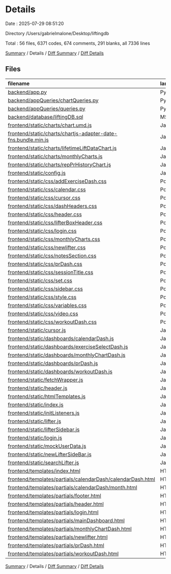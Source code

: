 # Details

Date : 2025-07-29 08:51:20

Directory /Users/gabrielmalone/Desktop/liftingdb

Total : 56 files,  6371 codes, 674 comments, 291 blanks, all 7336 lines

[Summary](results.md) / Details / [Diff Summary](diff.md) / [Diff Details](diff-details.md)

## Files
| filename | language | code | comment | blank | total |
| :--- | :--- | ---: | ---: | ---: | ---: |
| [backend/app.py](/backend/app.py) | Python | 183 | 27 | 27 | 237 |
| [backend/appQueries/chartQueries.py](/backend/appQueries/chartQueries.py) | Python | 170 | 40 | 10 | 220 |
| [backend/appQueries/queries.py](/backend/appQueries/queries.py) | Python | 800 | 51 | 22 | 873 |
| [backend/database/liftingDB.sql](/backend/database/liftingDB.sql) | MS SQL | 174 | 28 | 25 | 227 |
| [frontend/static/charts/chart.umd.js](/frontend/static/charts/chart.umd.js) | JavaScript | 2 | 12 | 0 | 14 |
| [frontend/static/charts/chartjs-adapter-date-fns.bundle.min.js](/frontend/static/charts/chartjs-adapter-date-fns.bundle.min.js) | JavaScript | 1 | 6 | 0 | 7 |
| [frontend/static/charts/lifetimeLiftDataChart.js](/frontend/static/charts/lifetimeLiftDataChart.js) | JavaScript | 132 | 15 | 4 | 151 |
| [frontend/static/charts/monthlyCharts.js](/frontend/static/charts/monthlyCharts.js) | JavaScript | 88 | 12 | 7 | 107 |
| [frontend/static/charts/repPrHistoryChart.js](/frontend/static/charts/repPrHistoryChart.js) | JavaScript | 127 | 21 | 14 | 162 |
| [frontend/static/config.js](/frontend/static/config.js) | JavaScript | 124 | 1 | 23 | 148 |
| [frontend/static/css/addExerciseDash.css](/frontend/static/css/addExerciseDash.css) | PostCSS | 101 | 3 | 1 | 105 |
| [frontend/static/css/calendar.css](/frontend/static/css/calendar.css) | PostCSS | 138 | 3 | 1 | 142 |
| [frontend/static/css/cursor.css](/frontend/static/css/cursor.css) | PostCSS | 31 | 3 | 0 | 34 |
| [frontend/static/css/dashHeaders.css](/frontend/static/css/dashHeaders.css) | PostCSS | 40 | 3 | 0 | 43 |
| [frontend/static/css/header.css](/frontend/static/css/header.css) | PostCSS | 65 | 0 | 2 | 67 |
| [frontend/static/css/lifterBoxHeader.css](/frontend/static/css/lifterBoxHeader.css) | PostCSS | 33 | 3 | 0 | 36 |
| [frontend/static/css/login.css](/frontend/static/css/login.css) | PostCSS | 106 | 3 | 1 | 110 |
| [frontend/static/css/monthlyCharts.css](/frontend/static/css/monthlyCharts.css) | PostCSS | 51 | 4 | 3 | 58 |
| [frontend/static/css/newlifter.css](/frontend/static/css/newlifter.css) | PostCSS | 114 | 6 | 4 | 124 |
| [frontend/static/css/notesSection.css](/frontend/static/css/notesSection.css) | PostCSS | 62 | 0 | 3 | 65 |
| [frontend/static/css/prDash.css](/frontend/static/css/prDash.css) | PostCSS | 152 | 0 | 7 | 159 |
| [frontend/static/css/sessionTitle.css](/frontend/static/css/sessionTitle.css) | PostCSS | 31 | 0 | 1 | 32 |
| [frontend/static/css/set.css](/frontend/static/css/set.css) | PostCSS | 222 | 12 | 4 | 238 |
| [frontend/static/css/sidebar.css](/frontend/static/css/sidebar.css) | PostCSS | 73 | 9 | 3 | 85 |
| [frontend/static/css/style.css](/frontend/static/css/style.css) | PostCSS | 44 | 11 | 1 | 56 |
| [frontend/static/css/variables.css](/frontend/static/css/variables.css) | PostCSS | 33 | 0 | 13 | 46 |
| [frontend/static/css/video.css](/frontend/static/css/video.css) | PostCSS | 26 | 0 | 2 | 28 |
| [frontend/static/css/workoutDash.css](/frontend/static/css/workoutDash.css) | PostCSS | 75 | 28 | 3 | 106 |
| [frontend/static/cursor.js](/frontend/static/cursor.js) | JavaScript | 7 | 3 | 2 | 12 |
| [frontend/static/dashboards/calendarDash.js](/frontend/static/dashboards/calendarDash.js) | JavaScript | 329 | 68 | 17 | 414 |
| [frontend/static/dashboards/exerciseSelectDash.js](/frontend/static/dashboards/exerciseSelectDash.js) | JavaScript | 162 | 40 | 6 | 208 |
| [frontend/static/dashboards/monthlyChartDash.js](/frontend/static/dashboards/monthlyChartDash.js) | JavaScript | 93 | 13 | 10 | 116 |
| [frontend/static/dashboards/prDash.js](/frontend/static/dashboards/prDash.js) | JavaScript | 275 | 36 | 17 | 328 |
| [frontend/static/dashboards/workoutDash.js](/frontend/static/dashboards/workoutDash.js) | JavaScript | 507 | 103 | 12 | 622 |
| [frontend/static/fetchWrapper.js](/frontend/static/fetchWrapper.js) | JavaScript | 27 | 0 | 2 | 29 |
| [frontend/static/header.js](/frontend/static/header.js) | JavaScript | 61 | 10 | 5 | 76 |
| [frontend/static/htmlTemplates.js](/frontend/static/htmlTemplates.js) | JavaScript | 72 | 3 | 1 | 76 |
| [frontend/static/index.js](/frontend/static/index.js) | JavaScript | 2 | 8 | 1 | 11 |
| [frontend/static/initListeners.js](/frontend/static/initListeners.js) | JavaScript | 13 | 10 | 1 | 24 |
| [frontend/static/lifter.js](/frontend/static/lifter.js) | JavaScript | 83 | 0 | 7 | 90 |
| [frontend/static/lifterSidebar.js](/frontend/static/lifterSidebar.js) | JavaScript | 139 | 26 | 8 | 173 |
| [frontend/static/login.js](/frontend/static/login.js) | JavaScript | 124 | 22 | 3 | 149 |
| [frontend/static/mockUserData.js](/frontend/static/mockUserData.js) | JavaScript | 1,001 | 0 | 0 | 1,001 |
| [frontend/static/newLifterSideBar.js](/frontend/static/newLifterSideBar.js) | JavaScript | 95 | 23 | 5 | 123 |
| [frontend/static/searchLifter.js](/frontend/static/searchLifter.js) | JavaScript | 14 | 3 | 3 | 20 |
| [frontend/templates/index.html](/frontend/templates/index.html) | HTML | 20 | 0 | 1 | 21 |
| [frontend/templates/partials/calendarDash/calendarDash.html](/frontend/templates/partials/calendarDash/calendarDash.html) | HTML | 4 | 0 | 3 | 7 |
| [frontend/templates/partials/calendarDash/month.html](/frontend/templates/partials/calendarDash/month.html) | HTML | 56 | 0 | 1 | 57 |
| [frontend/templates/partials/footer.html](/frontend/templates/partials/footer.html) | HTML | 1 | 0 | 0 | 1 |
| [frontend/templates/partials/header.html](/frontend/templates/partials/header.html) | HTML | 20 | 1 | 0 | 21 |
| [frontend/templates/partials/login.html](/frontend/templates/partials/login.html) | HTML | 26 | 1 | 0 | 27 |
| [frontend/templates/partials/mainDashboard.html](/frontend/templates/partials/mainDashboard.html) | HTML | 14 | 0 | 1 | 15 |
| [frontend/templates/partials/monthlyChartDash.html](/frontend/templates/partials/monthlyChartDash.html) | HTML | 3 | 0 | 3 | 6 |
| [frontend/templates/partials/newlifter.html](/frontend/templates/partials/newlifter.html) | HTML | 23 | 1 | 0 | 24 |
| [frontend/templates/partials/prDash.html](/frontend/templates/partials/prDash.html) | HTML | 1 | 1 | 0 | 2 |
| [frontend/templates/partials/workoutDash.html](/frontend/templates/partials/workoutDash.html) | HTML | 1 | 1 | 1 | 3 |

[Summary](results.md) / Details / [Diff Summary](diff.md) / [Diff Details](diff-details.md)